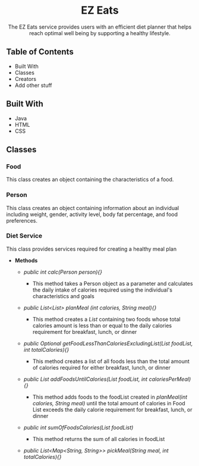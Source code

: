 
<h1 align="center">EZ Eats</h1>

<p align="center">The EZ Eats service provides users with an efficient diet planner that helps reach optimal well being by supporting a healthy lifestyle.</p>

## Table of Contents

- Built With
- Classes
- Creators
- Add other stuff

## Built With

- Java
- HTML
- CSS



## Classes
### Food
This class creates an object containing the characteristics of a food.

### Person
This class creates an object containing information about an individual including weight, gender, activity level, body fat percentage, and food preferences.

### Diet Service

This class provides services required for creating a healthy meal plan
 
- **Methods**

    - _public int calc(Person person){}_

      - This method takes a Person object as a parameter and calculates the daily intake of calories required using the individual's characteristics and goals
    - _public List<List<Food>> planMeal (int calories, String meal){}_
  
      - This method creates a _List_ containing two foods whose total calories amount is less than or equal to the daily calories requirement for breakfast, lunch, or dinner
      
  - _public Optional<Food> getFoodLessThanCaloriesExcludingList(List<Food> foodList, int totalCalories){}_

    - This method creates a list of all foods less than the total amount of calories required for either breakfast, lunch, or dinner
  
  -  _public List<Food> addFoodsUntilCalories(List<Food> foodList, int caloriesPerMeal){}_

      - This method adds foods to the foodList created in _planMeal(int calories, String meal)_ until the total amount of calories in Food List exceeds the daily calorie requirement for breakfast, lunch, or dinner
  - _public int sumOfFoodsCalories(List<Food> foodList)_
  
    - This method returns the sum of all calories in foodList
  - _public List<Map<String, String>> pickMeal(String meal, int totalCalories){}_
  



